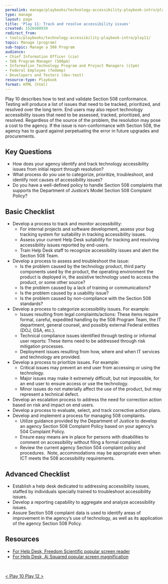 ```yaml
---
permalink: manage/playbooks/technology-accessibility-playbook-intro/play11/
type: manage
layout: page
title: 'Play 11: Track and resolve accessibility issues'
created: 1526408939
redirect_from:
- tools/playbooks/technology-accessibility-playbook-intro/play11/
topic: Manage (program)
sub-topic: Manage a 508 Program
audience:
- Chief Information Officer (cio)
- 508 Program Manager (508pm)
- Information Technology Program and Project Managers (itpm)
- Federal Employee (fedemp)
- Developers and Testers (dev-test)
resource-type: Playbook
format: HTML (html)
---
```


Play 10 describes how to test and validate Section 508 conformance. Testing will produce a list of issues that need to be tracked, prioritized, and resolved over the long term. End users may also report technology accessibility issues that need to be assessed, tracked, prioritized, and resolved. Regardless of the source of the problem, the resolution may pose a cost to the agency. If the issue is non-conformance with Section 508, the agency has to guard against perpetuating the error in future upgrades and procurements.

## Key Questions

  * How does your agency identify and track technology accessibility issues from initial report through resolution?
  * What process do you use to categorize, prioritize, troubleshoot, and identify root causes of accessibility issues?
  * Do you have a well-defined policy to handle Section 508 complaints that supports the Department of Justice&rsquo;s Model Section 508 Complaint Policy?

## Basic Checklist

  * Develop a process to track and monitor accessibility:
      * For internal projects and software development, assess your bug tracking system for suitability in tracking accessibility issues.
      * Assess your current Help Desk suitability for tracking and resolving accessibility issues reported by end-users.
      * Train Help Desk staff to recognize accessibility issues and alert the Section 508 Team.
  * Develop a process to assess and troubleshoot the issue:
      * Is the problem caused by the technology product, third party components used by the product, the operating environment the product is deployed in, the assistive technology used to access the product, or some other source?
      * Is the problem caused by a lack of training or communications?
      * Is the problem caused by a usability issue?
      * Is the problem caused by non-compliance with the Section 508 standards?
  * Develop a process to categorize accessibility issues. For example:
      * Issues resulting from legal complaints/actions: These items require formal, careful, expedited handling by the 508 Program Team, the IT department, general counsel, and possibly external Federal entities (DOJ, GSA, etc.).
      * Technical compliance issues identified through testing or informal user reports: These items need to be addressed through risk mitigation processes.
      * Deployment issues resulting from how, where and when IT services and technology are provided.
  * Develop a process to prioritize issues. For example:
      * Critical issues may prevent an end user from accessing or using the technology.
      * Major issues may make it extremely difficult, but not impossible, for an end user to ensure access or use the technology.
      * Minor issues do not materially affect the use of the product, but may represent a technical defect.
  * Develop an escalation process to address the need for correction action based on risk and impact on end users.
  * Develop a process to evaluate, select, and track corrective action plans.
  * Develop and implement a process for managing 508 complaints.
      * Utilize guidance provided by the Department of Justice to develop an agency Section 508 Complaint Policy based on your agency&rsquo;s 504 Complaint Policy.
      * Ensure easy means are in place for persons with disabilities to comment on accessibility without filing a formal complaint.
      * Review the current agency Section 504 complaint policy and procedures.&nbsp; Note, accommodations may be appropriate even when ICT meets the 508 accessibility requirements.

## Advanced Checklist

  * Establish a help desk dedicated to addressing accessibility issues, staffed by individuals specially trained to troubleshoot accessibility issues.
  * Develop a reporting capability to aggregate and analyze accessibility issues.
  * Assure Section 508 complaint data is used to identify areas of improvement in the agency&rsquo;s use of technology, as well as its application of the agency Section 508 Policy.

## Resources

  * [For Help Desk, Freedom Scientific popular screen reader][1]
  * [For Help Desk, Ai Squared popular screen magnification][2]

&nbsp;
<div id="prev-next-section">
    <a class="prev-page" title="Go to Play 10" 
      href="{{site.baseurl}}/manage/playbooks/technology-accessibility-playbook-intro/play10"> < Play 10    
      </a>
    <a class="prev-page" title="Go to Play 12"
      href="{{site.baseurl}}/manage/playbooks/technology-accessibility-playbook-intro/play12"> Play 12 >
    </a>
</div>


 [1]: http://www.freedomscientific.com/Support
 [2]: https://support.zendesk.com/hc/en-us?_ga=2.218071126.1124779054.1631404887-836831031.1631404887